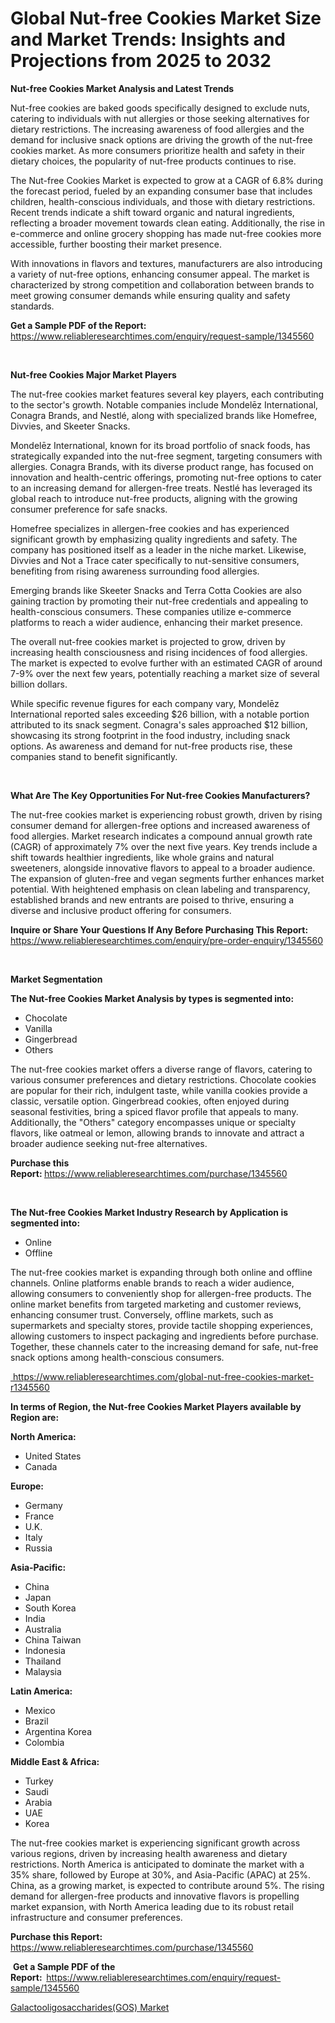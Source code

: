 <p><h1>Global Nut-free Cookies Market Size and Market Trends: Insights and Projections from 2025 to 2032</h1></p><p><strong>Nut-free Cookies Market Analysis and Latest Trends</strong></p>
<p><p>Nut-free cookies are baked goods specifically designed to exclude nuts, catering to individuals with nut allergies or those seeking alternatives for dietary restrictions. The increasing awareness of food allergies and the demand for inclusive snack options are driving the growth of the nut-free cookies market. As more consumers prioritize health and safety in their dietary choices, the popularity of nut-free products continues to rise.</p><p>The Nut-free Cookies Market is expected to grow at a CAGR of 6.8% during the forecast period, fueled by an expanding consumer base that includes children, health-conscious individuals, and those with dietary restrictions. Recent trends indicate a shift toward organic and natural ingredients, reflecting a broader movement towards clean eating. Additionally, the rise in e-commerce and online grocery shopping has made nut-free cookies more accessible, further boosting their market presence. </p><p>With innovations in flavors and textures, manufacturers are also introducing a variety of nut-free options, enhancing consumer appeal. The market is characterized by strong competition and collaboration between brands to meet growing consumer demands while ensuring quality and safety standards.</p></p>
<p><strong>Get a Sample PDF of the Report:&nbsp;</strong> <a href="https://www.reliableresearchtimes.com/enquiry/request-sample/1345560?utm_campaign=2006&utm_medium=2&utm_source=Github&utm_content=ia&utm_term=15022025&utm_id=nut-free-cookies">https://www.reliableresearchtimes.com/enquiry/request-sample/1345560</a></p>
<p>&nbsp;</p>
<p><strong>Nut-free Cookies Major Market Players</strong></p>
<p><p>The nut-free cookies market features several key players, each contributing to the sector's growth. Notable companies include Mondelēz International, Conagra Brands, and Nestlé, along with specialized brands like Homefree, Divvies, and Skeeter Snacks.</p><p>Mondelēz International, known for its broad portfolio of snack foods, has strategically expanded into the nut-free segment, targeting consumers with allergies. Conagra Brands, with its diverse product range, has focused on innovation and health-centric offerings, promoting nut-free options to cater to an increasing demand for allergen-free treats. Nestlé has leveraged its global reach to introduce nut-free products, aligning with the growing consumer preference for safe snacks.</p><p>Homefree specializes in allergen-free cookies and has experienced significant growth by emphasizing quality ingredients and safety. The company has positioned itself as a leader in the niche market. Likewise, Divvies and Not a Trace cater specifically to nut-sensitive consumers, benefiting from rising awareness surrounding food allergies.</p><p>Emerging brands like Skeeter Snacks and Terra Cotta Cookies are also gaining traction by promoting their nut-free credentials and appealing to health-conscious consumers. These companies utilize e-commerce platforms to reach a wider audience, enhancing their market presence.</p><p>The overall nut-free cookies market is projected to grow, driven by increasing health consciousness and rising incidences of food allergies. The market is expected to evolve further with an estimated CAGR of around 7-9% over the next few years, potentially reaching a market size of several billion dollars.</p><p>While specific revenue figures for each company vary, Mondelēz International reported sales exceeding $26 billion, with a notable portion attributed to its snack segment. Conagra's sales approached $12 billion, showcasing its strong footprint in the food industry, including snack options. As awareness and demand for nut-free products rise, these companies stand to benefit significantly.</p></p>
<p>&nbsp;</p>
<p><strong>What Are The Key Opportunities For Nut-free Cookies Manufacturers?</strong></p>
<p><p>The nut-free cookies market is experiencing robust growth, driven by rising consumer demand for allergen-free options and increased awareness of food allergies. Market research indicates a compound annual growth rate (CAGR) of approximately 7% over the next five years. Key trends include a shift towards healthier ingredients, like whole grains and natural sweeteners, alongside innovative flavors to appeal to a broader audience. The expansion of gluten-free and vegan segments further enhances market potential. With heightened emphasis on clean labeling and transparency, established brands and new entrants are poised to thrive, ensuring a diverse and inclusive product offering for consumers.</p></p>
<p><strong>Inquire or Share Your Questions If Any Before Purchasing This Report:</strong> <a href="https://www.reliableresearchtimes.com/enquiry/pre-order-enquiry/1345560?utm_campaign=2006&utm_medium=2&utm_source=Github&utm_content=ia&utm_term=15022025&utm_id=nut-free-cookies">https://www.reliableresearchtimes.com/enquiry/pre-order-enquiry/1345560</a></p>
<p>&nbsp;</p>
<p><strong>Market Segmentation</strong></p>
<p><strong>The Nut-free Cookies Market Analysis by types is segmented into:</strong></p>
<p><ul><li>Chocolate</li><li>Vanilla</li><li>Gingerbread</li><li>Others</li></ul></p>
<p><p>The nut-free cookies market offers a diverse range of flavors, catering to various consumer preferences and dietary restrictions. Chocolate cookies are popular for their rich, indulgent taste, while vanilla cookies provide a classic, versatile option. Gingerbread cookies, often enjoyed during seasonal festivities, bring a spiced flavor profile that appeals to many. Additionally, the "Others" category encompasses unique or specialty flavors, like oatmeal or lemon, allowing brands to innovate and attract a broader audience seeking nut-free alternatives.</p></p>
<p><strong>Purchase this Report:&nbsp;</strong><a href="https://www.reliableresearchtimes.com/purchase/1345560?utm_campaign=2006&utm_medium=2&utm_source=Github&utm_content=ia&utm_term=15022025&utm_id=nut-free-cookies">https://www.reliableresearchtimes.com/purchase/1345560</a></p>
<p>&nbsp;</p>
<p><strong>The Nut-free Cookies Market Industry Research by Application is segmented into:</strong></p>
<p><ul><li>Online</li><li>Offline</li></ul></p>
<p><p>The nut-free cookies market is expanding through both online and offline channels. Online platforms enable brands to reach a wider audience, allowing consumers to conveniently shop for allergen-free products. The online market benefits from targeted marketing and customer reviews, enhancing consumer trust. Conversely, offline markets, such as supermarkets and specialty stores, provide tactile shopping experiences, allowing customers to inspect packaging and ingredients before purchase. Together, these channels cater to the increasing demand for safe, nut-free snack options among health-conscious consumers.</p></p>
<p><a href="https://www.reliableresearchtimes.com/global-nut-free-cookies-market-r1345560?utm_campaign=2006&utm_medium=2&utm_source=Github&utm_content=ia&utm_term=15022025&utm_id=nut-free-cookies">&nbsp;https://www.reliableresearchtimes.com/global-nut-free-cookies-market-r1345560</a></p>
<p><strong>In terms of Region, the Nut-free Cookies Market Players available by Region are:</strong></p>
<p>
    <p> <strong> North America: </strong>
        <ul>
            <li>United States</li>
            <li>Canada</li>
        </ul>
        </p> 
    <p> <strong> Europe: </strong>
        <ul>
            <li>Germany</li>
            <li>France</li>
            <li>U.K.</li>
            <li>Italy</li>
            <li>Russia</li>
        </ul>
        </p> 
    <p> <strong> Asia-Pacific: </strong>
        <ul>
            <li>China</li>
            <li>Japan</li>
            <li>South Korea</li>
            <li>India</li>
            <li>Australia</li>
            <li>China Taiwan</li>
            <li>Indonesia</li>
            <li>Thailand</li>
            <li>Malaysia</li>
        </ul>
        </p> 
    <p> <strong> Latin America: </strong>
        <ul>
            <li>Mexico</li>
            <li>Brazil</li>
            <li>Argentina Korea</li>
            <li>Colombia</li>
        </ul>
        </p> 
    <p> <strong> Middle East & Africa: </strong>
        <ul>
            <li>Turkey</li>
            <li>Saudi</li>
            <li>Arabia</li>
            <li>UAE</li>
            <li>Korea</li>
        </ul>
    </p>
    </p>
<p><p>The nut-free cookies market is experiencing significant growth across various regions, driven by increasing health awareness and dietary restrictions. North America is anticipated to dominate the market with a 35% share, followed by Europe at 30%, and Asia-Pacific (APAC) at 25%. China, as a growing market, is expected to contribute around 5%. The rising demand for allergen-free products and innovative flavors is propelling market expansion, with North America leading due to its robust retail infrastructure and consumer preferences.</p></p>
<p><strong>Purchase this Report: </strong><a href="https://www.reliableresearchtimes.com/purchase/1345560?utm_campaign=2006&utm_medium=2&utm_source=Github&utm_content=ia&utm_term=15022025&utm_id=nut-free-cookies">https://www.reliableresearchtimes.com/purchase/1345560</a></p>
<p>&nbsp;<strong>Get a Sample PDF of the Report:&nbsp;&nbsp;</strong><a href="https://www.reliableresearchtimes.com/enquiry/request-sample/1345560?utm_campaign=2006&utm_medium=2&utm_source=Github&utm_content=ia&utm_term=15022025&utm_id=nut-free-cookies">https://www.reliableresearchtimes.com/enquiry/request-sample/1345560</a></p>
<p><strong></strong></p>
<p><p><a href="https://github.com/bmorecock/Market-Research-Report-List-6/blob/main/galactooligosaccharidesgos-market.md?utm_campaign=2006&utm_medium=2&utm_source=Github&utm_content=ia&utm_term=15022025&utm_id=nut-free-cookies">Galactooligosaccharides(GOS) Market</a></p></p>
